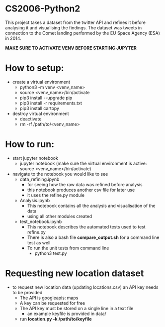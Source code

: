 # CS2006-Python2

This project takes a dataset from the twitter API and refines it before analysing it and visualising the findings.
The dataset was tweets in connection to the Comet landing performed by the EU Space Agency (ESA) in 2014.

**MAKE SURE TO ACTIVATE VENV BEFORE STARTING JUPYTER**

# How to setup:
* create a virtual environment
  - python3 -m venv <venv_name>
  - source <venv_name>/bin/activate
  - pip3 install --upgrade pip
  - pip3 install -r requirements.txt
  - pip3 install cartopy
 * destroy virtual environment
    - deactivate
    - rm -rf /path/to/<venv_name>

# How to run:
* start jupyter notebook
  - jupyter notebook (make sure the virtual environment is active: source <venv_name>/bin/activate)
* navigate to the notebook you would like to see
  - data_refining.ipynb
    - for seeing how the raw data was refined before analysis
    - this notebook produces another csv file for later use
    - it uses the refine.py module
  - Analysis.ipynb
    - This notebook contains all the analysis and visualisation of the data
    - using all other modules created
  - test_notebook.ipynb
    - This notebook describes the automated tests used to test refine.py
    - There is also a bash file **compare_output.sh** for a command line test as well
    - To run the unit tests from command line
      - python3 test.py

# Requesting new location dataset
* to request new location data (updating locations.csv) an API key needs to be provided
  - The API is googleapis: maps
  - A key can be requested for free
  - The API key must be stored on a single line in a text file
    - an example keyfile is provided in data/
  - run **location.py -k /path/to/keyfile**
